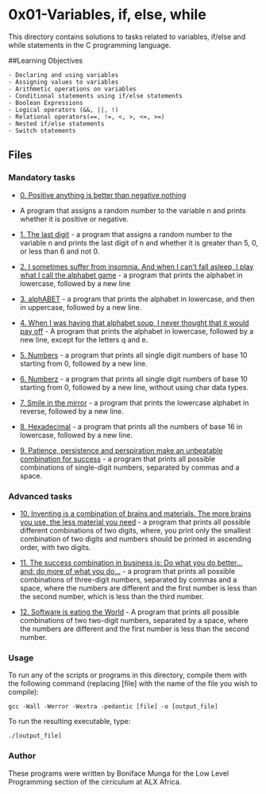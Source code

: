 # 0x01-Variables, if, else, while

This directory contains solutions to tasks related to variables, if/else and
while statements in the C programming language.

##Learning Objectives

	- Declaring and using variables
	- Assigning values to variables
	- Arithmetic operations on variables
	- Conditional statements using if/else statements
	- Boolean Expressions
	- Logical operators (&&, ||, !)
	- Relational operators(==, !=, <, >, <=, >=)
	- Nested if/else statements
	- Switch statements

## Files

### Mandatory tasks
* [0. Positive anything is better than negative nothing](./0-positive_or_negative.c)
- A program that assigns a random number to the variable n and prints whether
 it is positive or negative.

* [1. The last digit](./1-last_digit.c) - a program that assigns a random number
 to the variable n and prints the last digit of n and whether it is greater than
 5, 0, or less than 6 and not 0.

* [2. I sometimes suffer from insomnia. And when I can't fall asleep, I play what
 I call the alphabet game](./2-print_alphabet.c) - a program that prints the
 alphabet in lowercase, followed by a new line

* [3. alphABET](./3-print_alphabets.c) -  a program that prints the alphabet in
 lowercase, and then in uppercase, followed by a new line.

* [4. When I was having that alphabet soup, I never thought that it would pay off](./4-print_alphabt.c) -
 A program that prints the alphabet in lowercase, followed by a new line, except
 for the letters q and e.

* [5. Numbers](./5-print_numbers.c) -  a program that prints all single digit
 numbers of base 10 starting from 0, followed by a new line.

* [6. Numberz](./6-print_numberz.c) - a program that prints all single digit
 numbers of base 10 starting from 0, followed by a new line,
 without using char data types.

* [7. Smile in the mirror](./7-print_tebahpla.c) - a program that prints the
 lowercase alphabet in reverse, followed by a new line.

* [8. Hexadecimal](./8-print_base16.c) - a program that prints all the numbers
 of base 16 in lowercase, followed by a new line.

* [9. Patience, persistence and perspiration make an unbeatable combination for success](./9-print_comb.c) - 
 a program that prints all possible combinations of single-digit numbers,
 separated by commas and a space.

### Advanced tasks

* [10. Inventing is a combination of brains and materials. The more brains you use, the less material you need](./100-print_comb3.c) - 
 a program that prints all possible different combinations of two digits, where, 
 you print only the smallest combination of two digits and numbers should be
 printed in ascending order, with two digits.

* [11. The success combination in business is: Do what you do better... and: do more of what you do...](./101-print_comb4.c) -
 a program that prints all possible combinations of three-digit numbers,
 separated by commas and a space, where the numbers are different and the first
 number is less than the second number, which is less than the third number.

* [12.  Software is eating the World](./102-print_comb5.c) - A program that prints
 all possible combinations of two two-digit numbers, separated by a space,
 where the numbers are different and the first number is less than the second number.
  
### Usage

To run any of the scripts or programs in this directory, compile them with the
following command (replacing [file] with the name of the file you wish to compile):

	gcc -Wall -Werror -Wextra -pedantic [file] -o [output_file]

To run the resulting executable, type:

	./[output_file]

### Author

These programs were written by Boniface Munga for the Low Level Programming section
of the cirriculum at ALX Africa.

